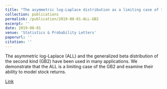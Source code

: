 ```yaml
---
title: "The asymmetric log-Laplace distribution as a limiting case of the generalized beta distribution"
collection: publications
permalink: /publication/2019-08-01-ALL-GB2
excerpt: ''
date: 2019-08-01
venue: 'Statistics & Probability Letters'
paperurl: ''
citation: ''
---
```

The asymmetric log-Laplace (ALL) and the generalized beta distribution of the second kind (GB2) have been used in many applications. We demonstrate that the ALL is a limiting case of the GB2 and examine their ability to model stock returns.

[Link](https://www.sciencedirect.com/science/article/abs/pii/S016771521930094X)

